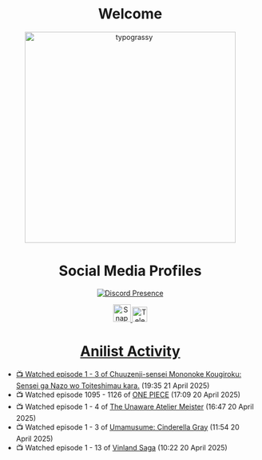 <div align="center">

# Welcome
<a href="https://github.com/kawarimidoll/typograssy">
    <img alt="typograssy" src="https://typograssy.deno.dev/api?text=%E3%82%88%E3%81%86%E3%81%93%E3%81%9D%E3%81%BF%E3%81%AA%E3%81%95%E3%82%93%20-%20Sheby--&&l0=none&l1=82d9d0&l2=027353&l3=038c4c&l4=01402e&bg=none&frame=none&speed=100&comment=" width="421.99">
</a>

</div>

<div align="center">

# Social Media Profiles

[![Discord Presence](https://lanyard.cnrad.dev/api/612532963938271232)](https://discord.com/users/612532963938271232)


<a href="https://www.snapchat.com/add/a.sheby" title="Snapchat Profile">
    <img src="https://www.freepnglogos.com/uploads/snapchat-logo-png-0.png" width="35" alt="Snapchat Logo" />


<a href="https://t.me/ASheby" title="Telegram Profile">
    <img src="https://www.freepnglogos.com/uploads/telegram-logo-png-0.png" width="30" alt="Telegram Logo" />


</div>

<div align="center">

# Anilist Activity

</div>

<!-- ANILIST_ACTIVITY:start -->

-   📺 Watched episode 1 - 3 of [Chuuzenji-sensei Mononoke Kougiroku: Sensei ga Nazo wo Toiteshimau kara.](https://anilist.co/anime/182419) (19:35 21 April 2025)
-   📺 Watched episode 1095 - 1126 of [ONE PIECE](https://anilist.co/anime/21) (17:09 20 April 2025)
-   📺 Watched episode 1 - 4 of [The Unaware Atelier Meister](https://anilist.co/anime/183133) (16:47 20 April 2025)
-   📺 Watched episode 1 - 3 of [Umamusume: Cinderella Gray](https://anilist.co/anime/180516) (11:54 20 April 2025)
-   📺 Watched episode 1 - 13 of [Vinland Saga](https://anilist.co/anime/101348) (10:22 20 April 2025)

<!-- ANILIST_ACTIVITY:end -->
